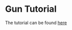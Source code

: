 # Gun Tutorial
The tutorial can be found [here](https://github.com/amark/gun/wiki/getting-started-(v0.3.x))
